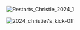 
![Restarts_Christie_2024_1](https://github.com/user-attachments/assets/21715db1-1d5c-4656-8f75-289d12ff651a)

![2024_christie7s_kick-0ff](https://github.com/user-attachments/assets/ee287bcf-7a93-417b-ab50-910f97358471)

